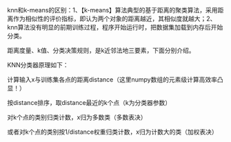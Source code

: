 knn和k-means的区别：1、【k-means】算法典型的基于距离的聚类算法，采用距离作为相似性的评价指标，即认为两个对象的距离越近，其相似度就越大；2、knn算法没有明显的前期训练过程，程序开始运行时，把数据集加载到内存后开始分类。 
    
距离度量、k值、分类决策规则，是k近邻法地三要素，下面分别介绍。    

KNN分类器原理如下：

计算输入x与训练集各点的距离distance（这里numpy数组的元素级计算高效率凸显！）

按distance排序，取distance最近的k个点（k为分类器参数）

对k个点的类别归类计数，x归为多数类（多数表决）

或者对k个点的类别按1/distance权重归类计数，x归为计数大的类（加权表决）

